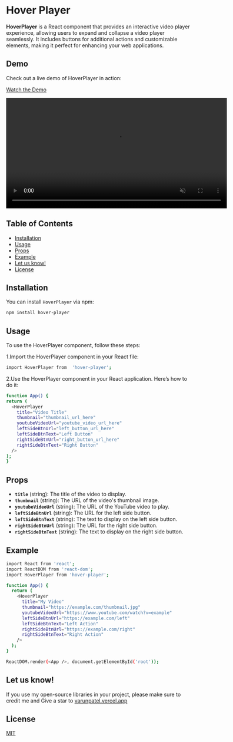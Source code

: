 # Hover Player

**HoverPlayer** is a React component that provides an interactive video player experience, allowing users to expand and collapse a video player seamlessly. It includes buttons for additional actions and customizable elements, making it perfect for enhancing your web applications.

## Demo

Check out a live demo of HoverPlayer in action:

[Watch the Demo](https://youtu.be/8Qp6VnwkCn0)

<video width="600" controls autoplay muted loop>
  <source src="https://youtu.be/8Qp6VnwkCn0" type="video/mp4">
  Your browser does not support the video tag.
</video>

## Table of Contents

- [Installation](#installation)
- [Usage](#usage)
- [Props](#props)
- [Example](#example)
- [Let us know!](#Letusknow)
- [License](#license)

## Installation

You can install `HoverPlayer` via npm:

```bash
npm install hover-player
```

## Usage

To use the HoverPlayer component, follow these steps:

1.Import the HoverPlayer component in your React file:

```bash
import HoverPlayer from  'hover-player';
```

2.Use the HoverPlayer component in your React application. Here’s how to do it:

```bash
function App() {
return (
  <HoverPlayer
    title="Video Title"
    thumbnail="thumbnail_url_here"
    youtubeVideoUrl="youtube_video_url_here"
    leftSideBtnUrl="left_button_url_here"
    leftSideBtnText="Left Button"
    rightSideBtnUrl="right_button_url_here"
    rightSideBtnText="Right Button"
  />
);
}

```

## Props

- **`title`** (string): The title of the video to display.
- **`thumbnail`** (string): The URL of the video's thumbnail image.
- **`youtubeVideoUrl`** (string): The URL of the YouTube video to play.
- **`leftSideBtnUrl`** (string): The URL for the left side button.
- **`leftSideBtnText`** (string): The text to display on the left side button.
- **`rightSideBtnUrl`** (string): The URL for the right side button.
- **`rightSideBtnText`** (string): The text to display on the right side button.

## Example

```bash
import React from 'react';
import ReactDOM from 'react-dom';
import HoverPlayer from 'hover-player';

function App() {
  return (
    <HoverPlayer
      title="My Video"
      thumbnail="https://example.com/thumbnail.jpg"
      youtubeVideoUrl="https://www.youtube.com/watch?v=example"
      leftSideBtnUrl="https://example.com/left"
      leftSideBtnText="Left Action"
      rightSideBtnUrl="https://example.com/right"
      rightSideBtnText="Right Action"
    />
  );
}

ReactDOM.render(<App />, document.getElementById('root'));

```

## Let us know!

If you use my open-source libraries in your project, please make sure to credit me and Give a star to [varunpatel.vercel.app](https://varunpatel.vercel.app/)

## License

[MIT](https://choosealicense.com/licenses/mit/)
